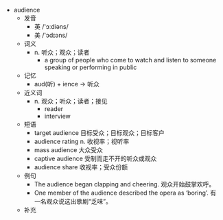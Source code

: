 - audience
  - 发音
    - 英 /'ɔːdiəns/
    - 美 /'ɔdɪəns/
  - 词义
    - n. 听众；观众；读者
      - a group of people who come to watch and listen to someone speaking or performing in public
  - 记忆
    - aud(听) + ience → 听众
  - 近义词
    - n. 观众；听众；读者；接见
      - reader
      - interview
  - 短语
    - target audience 目标受众；目标观众；目标客户
    - audience rating n. 收视率；视听率
    - mass audience 大众受众
    - captive audience 受制而走不开的听众或观众
    - audience share 收视率；受众份额
  - 例句
    - The audience began clapping and cheering. 观众开始鼓掌欢呼。
    - One member of the audience described the opera as ‘boring’. 有一名观众说这出歌剧“乏味”。
  - 补充